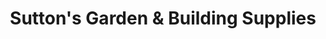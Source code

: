 ---
title: "Sutton's Garden & Building Supplies"
url: /toronto/suttons-garden-und-building-supplies/
shop: Garten-Center
---